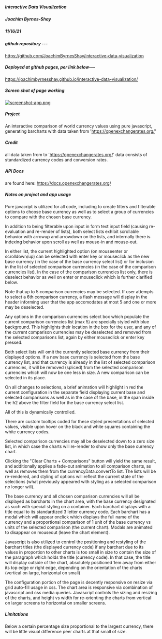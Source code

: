 
##### Interactive Data Visualization

##### Joachim Byrnes-Shay
 
##### 11/16/21

##### github repository ---

https://github.com/JoachimByrnesShay/interactive-data-visualization

##### Deployed at github pages, per link below---  

https://joachimbyrnesshay.github.io/interactive-data-visualization/

##### Screen shot of page working

[![screenshot-app.png](https://i.postimg.cc/FRNyScSg/screenshot-app.png)](https://postimg.cc/5HKQdXn6)

##### Project

An interactive comparison of world currency values using pure javascript, generating barcharts with data taken from 'https://openexchangerates.org/'

##### Credit 
all data taken from to 'https://openexchangerates.org/'
data consists of standardized currency codes and conversion rates.

##### API Docs
are found here: https://docs.openexchangerates.org/


##### Notes on project and app usage
Pure javacript is utilized for all code, including to create filters and filterable options to choose base currency as well as to select a group of currencies to compare with the chosen base currency.

In addition to being filterable upon input in form text input field (causing re-evaluation and re-render of lists), both select lists exhibit scrollable behavior with arrowup and arrowdown on the lists, and internally there is indexing behavior upon scroll as well as mouse-in and mouse-out.  

In either list, the current highlighted option (on mouseenter or scrolldown/up) can be selected with enter key or mouseclick as the new base currency (in the case of the base currency select list) or for inclusion in the list of selected comparison currencies (in the case of the comparison currencies list).  In the case of the comparison currencies list only, there is deselect behavior as well on enter or mouseclick which is further clarified below.

Note that up to 5 comparison currencies may be selected.   If user attempts to select a 6th comparison currency, a flash message will display in the header informing user that the app accomodates at most 5 and one or more may be deselected.

Any options in the comparison currencies select box which populate the current comparison currencies list (max 5) are specially styled with blue background.  This highlights their location in the box for the user, and any of the current comparison currencies may be deselected and removed from the selected comparisons list, again by either mouseclick or enter key pressed.

Both select lists will omit the currently selected base currency from their displayed options.  If a new base currency is selected from the base currency list, and that currency is already in the list of selected comparison currencies, it will be removed (spliced) from the selected comparison currencies which will now be one less in size.  A new comparison can be selected in its place.   

On all changes to selections, a brief animation will highlight in red the current configuration in the separate field displaying current base and selected comparisons as well as in the case of the base, in the span inside the h2 above the filter field for the base currency select list.   

All of this is dynamically controlled.

There are custom tooltips coded for these styled presentations of selected values, visible upon hover on the black and white squares containing the white currency codes.

Selected comparison currencies may all be deselected down to a zero size list, in which case the charts will re-render to show only the base currency chart.

Clicking the "Clear Charts + Comparisons" button will yield the same result, and additionally applies a fade-out animation to all comparison charts, as well as removes them from the currencyData.convertTo list.  The lists will be re-rendered, and styling of options will reflect the current state of the selections (what previously appeared with styling as a selected comparison no longer will).

The base currency and all chosen comparison currencies will all be displayed as barcharts in the chart area, with the base currency designated as such with special styling on a container.   Each barchart displays with a title equal to its standardized 3 letter currency code.   Each barchart has a modal which will appear onclick which displays the full name of the currency and a proportional comparison of 1 unit of the base currency vs units of the selected comparison (the current chart).  Modals are animated to disappear on mouseout (leave the chart element).

Javascript is also utilized to control the positioning and restyling of the barchart titles (the displayed currency code) if any barchart due to its values in proportion to other charts is too small in size to contain the size of the paragraph which holds the title (currency code).  In that case, the title will display outside of the chart, absolutely positioned 1em away from either its top edge or right edge, depending on the orientation of the charts (vertical on large, horizontal on small)

The configuration portion of the page is decently responsive on resize via grid auto-fill usage in css.  The chart area is responsive via combination of javascript and css media queries.  Javascript controls the sizing and resizing of the charts, and height vs width for re-orienting the charts from vertical on larger screens to horizontal on smaller screens.


##### Limitations 

Below a certain percentage size proportional to the largest currency, there will be little visual difference peer charts at that small of size.



